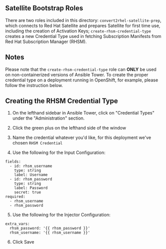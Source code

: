 ## Satellite Bootstrap Roles
There are two roles included in this directory: `convert2rhel-satellite-prep`, which connects to Red Hat Satellite and prepares Satellite for first time use, including the creation of Activation Keys; `create-rhsm-credential-type` creates a new Credential Type used in fetching Subscription Manifests from Red Hat Subscription Manager (RHSM).

## Notes
Please note that the `create-rhsm-credential-type` role can <b>ONLY</b> be used on non-containerized versions of Ansible Tower. To create the proper credential type on a deployment running in OpenShift, for example, please follow the instruction below.

## Creating the RHSM Credential Type
1. On the lefthand sidebar in Ansible Tower, click on "Credential Types" under the "Administration" section.

2. Click the green plus on the lefthand side of the window

3. Name the credential whatever you'd like, for this deployment we've chosen `RHSM Credential`

4. Use the following for the Input Configuration:
```
fields:
  - id: rhsm_username
    type: string
    label: Username
  - id: rhsm_password
    type: string
    label: Password
    secret: true
required:
  - rhsm_username
  - rhsm_password
```

5. Use the following for the Injector Configuration:
```
extra_vars:
  rhsm_password: '{{ rhsm_password }}'
  rhsm_username: '{{ rhsm_username }}'
```

6. Click Save
